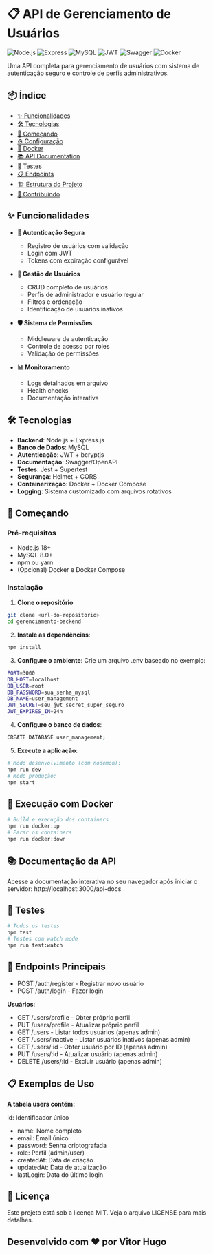 # 📋 API de Gerenciamento de Usuários

![Node.js](https://img.shields.io/badge/Node.js-18+-green.svg)
![Express](https://img.shields.io/badge/Express-4.18-blue.svg)
![MySQL](https://img.shields.io/badge/MySQL-8.0-orange.svg)
![JWT](https://img.shields.io/badge/JWT-Auth-purple.svg)
![Swagger](https://img.shields.io/badge/Swagger-Docs-green.svg)
![Docker](https://img.shields.io/badge/Docker-Container-blue.svg)

Uma API completa para gerenciamento de usuários com sistema de autenticação seguro e controle de perfis administrativos.

## 📦 Índice

- [✨ Funcionalidades](#-funcionalidades)
- [🛠 Tecnologias](#-tecnologias)
- [🚀 Começando](#-começando)
- [⚙️ Configuração](#-configuração)
- [🐳 Docker](#-docker)
- [📚 API Documentation](#-api-documentation)
- [🧪 Testes](#-testes)
- [📋 Endpoints](#-endpoints)
- [🏗 Estrutura do Projeto](#-estrutura-do-projeto)
- [🤝 Contribuindo](#-contribuindo)

## ✨ Funcionalidades

- **🔐 Autenticação Segura**
  - Registro de usuários com validação
  - Login com JWT
  - Tokens com expiração configurável

- **👥 Gestão de Usuários**
  - CRUD completo de usuários
  - Perfis de administrador e usuário regular
  - Filtros e ordenação
  - Identificação de usuários inativos

- **🛡️ Sistema de Permissões**
  - Middleware de autenticação
  - Controle de acesso por roles
  - Validação de permissões

- **📊 Monitoramento**
  - Logs detalhados em arquivo
  - Health checks
  - Documentação interativa

## 🛠 Tecnologias

- **Backend**: Node.js + Express.js
- **Banco de Dados**: MySQL
- **Autenticação**: JWT + bcryptjs
- **Documentação**: Swagger/OpenAPI
- **Testes**: Jest + Supertest
- **Segurança**: Helmet + CORS
- **Containerização**: Docker + Docker Compose
- **Logging**: Sistema customizado com arquivos rotativos

## 🚀 Começando

### Pré-requisitos

- Node.js 18+
- MySQL 8.0+
- npm ou yarn
- (Opcional) Docker e Docker Compose

### Instalação

1. **Clone o repositório**
```bash
git clone <url-do-repositorio>
cd gerenciamento-backend
```
2. **Instale as dependências**:
```bash
npm install
```
3. **Configure o ambiente**:
Crie um arquivo .env baseado no exemplo:
```bash
PORT=3000
DB_HOST=localhost
DB_USER=root
DB_PASSWORD=sua_senha_mysql
DB_NAME=user_management
JWT_SECRET=seu_jwt_secret_super_seguro
JWT_EXPIRES_IN=24h
```
4. **Configure o banco de dados**:
```bash
CREATE DATABASE user_management;
```
5. **Execute a aplicação**:
```bash
# Modo desenvolvimento (com nodemon):
npm run dev
# Modo produção:
npm start
```
## 🐳 Execução com Docker
```bash
# Build e execução dos containers
npm run docker:up
# Parar os containers
npm run docker:down
```
## 📚 Documentação da API
Acesse a documentação interativa no seu navegador após iniciar o servidor:
http://localhost:3000/api-docs
## 🧪 Testes
```bash
# Todos os testes
npm test
# Testes com watch mode
npm run test:watch
```
## 🔐 Endpoints Principais
- POST /auth/register - Registrar novo usuário
- POST /auth/login - Fazer login

**Usuários**:

- GET /users/profile - Obter próprio perfil
- PUT /users/profile - Atualizar próprio perfil
- GET /users - Listar todos usuários (apenas admin)
- GET /users/inactive - Listar usuários inativos (apenas admin)
- GET /users/:id - Obter usuário por ID (apenas admin)
- PUT /users/:id - Atualizar usuário (apenas admin)
- DELETE /users/:id - Excluir usuário (apenas admin)

## 📋 Exemplos de Uso
**A tabela users contém:**

id: Identificador único

- name: Nome completo
- email: Email único
- password: Senha criptografada
- role: Perfil (admin/user)
- createdAt: Data de criação
- updatedAt: Data de atualização
- lastLogin: Data do último login

## 📝 Licença
Este projeto está sob a licença MIT. Veja o arquivo LICENSE para mais detalhes.

## Desenvolvido com ❤️ por Vitor Hugo
